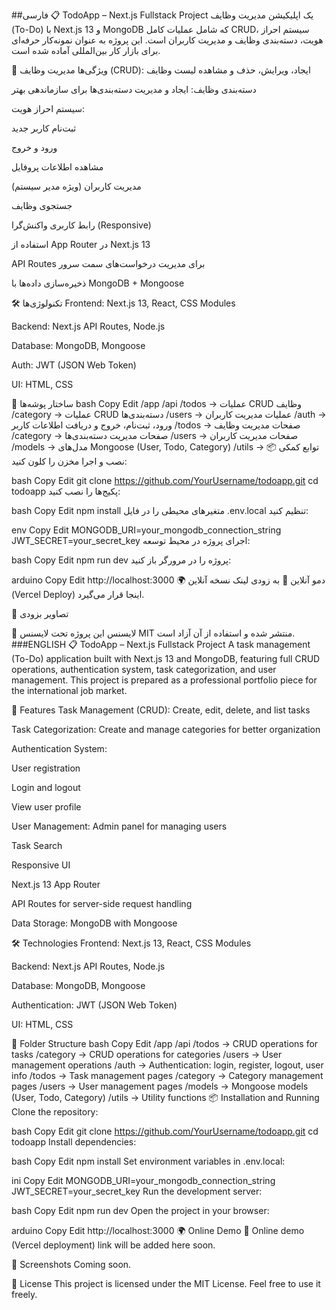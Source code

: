 ##فارسی
📋 TodoApp – Next.js Fullstack Project
یک اپلیکیشن مدیریت وظایف (To-Do) با Next.js 13 و MongoDB که شامل عملیات کامل CRUD، سیستم احراز هویت، دسته‌بندی وظایف و مدیریت کاربران است. این پروژه به عنوان نمونه‌کار حرفه‌ای برای بازار کار بین‌المللی آماده شده است.

🚀 ویژگی‌ها
مدیریت وظایف (CRUD): ایجاد، ویرایش، حذف و مشاهده لیست وظایف

دسته‌بندی وظایف: ایجاد و مدیریت دسته‌بندی‌ها برای سازماندهی بهتر

سیستم احراز هویت:

ثبت‌نام کاربر جدید

ورود و خروج

مشاهده اطلاعات پروفایل

مدیریت کاربران (ویژه مدیر سیستم)

جستجوی وظایف

رابط کاربری واکنش‌گرا (Responsive)

استفاده از App Router در Next.js 13

API Routes برای مدیریت درخواست‌های سمت سرور

ذخیره‌سازی داده‌ها با MongoDB + Mongoose

🛠️ تکنولوژی‌ها
Frontend: Next.js 13, React, CSS Modules

Backend: Next.js API Routes, Node.js

Database: MongoDB, Mongoose

Auth: JWT (JSON Web Token)

UI: HTML, CSS 

📂 ساختار پوشه‌ها
bash
Copy
Edit
/app
    /api
        /todos      → عملیات CRUD وظایف
        /category   → عملیات CRUD دسته‌بندی‌ها
        /users      → عملیات مدیریت کاربران
        /auth       → ورود، ثبت‌نام، خروج و دریافت اطلاعات کاربر
    /todos         → صفحات مدیریت وظایف
    /category      → صفحات مدیریت دسته‌بندی‌ها
    /users         → صفحات مدیریت کاربران
/models           → مدل‌های Mongoose (User, Todo, Category)
/utils            → توابع کمکی
📦 نصب و اجرا
مخزن را کلون کنید:

bash
Copy
Edit
git clone https://github.com/YourUsername/todoapp.git
cd todoapp
پکیج‌ها را نصب کنید:

bash
Copy
Edit
npm install
متغیرهای محیطی را در فایل .env.local تنظیم کنید:

env
Copy
Edit
MONGODB_URI=your_mongodb_connection_string
JWT_SECRET=your_secret_key
اجرای پروژه در محیط توسعه:

bash
Copy
Edit
npm run dev
پروژه را در مرورگر باز کنید:

arduino
Copy
Edit
http://localhost:3000
🌍 دمو آنلاین
🔗 به زودی لینک نسخه آنلاین (Vercel Deploy) اینجا قرار می‌گیرد.

📸 تصاویر
بزودی

📜 لایسنس
این پروژه تحت لایسنس MIT منتشر شده و استفاده از آن آزاد است.
###ENGLISH
📋 TodoApp – Next.js Fullstack Project
A task management (To-Do) application built with Next.js 13 and MongoDB, featuring full CRUD operations, authentication system, task categorization, and user management. This project is prepared as a professional portfolio piece for the international job market.

🚀 Features
Task Management (CRUD): Create, edit, delete, and list tasks

Task Categorization: Create and manage categories for better organization

Authentication System:

User registration

Login and logout

View user profile

User Management: Admin panel for managing users

Task Search

Responsive UI

Next.js 13 App Router

API Routes for server-side request handling

Data Storage: MongoDB with Mongoose

🛠️ Technologies
Frontend: Next.js 13, React, CSS Modules

Backend: Next.js API Routes, Node.js

Database: MongoDB, Mongoose

Authentication: JWT (JSON Web Token)

UI: HTML, CSS

📂 Folder Structure
bash
Copy
Edit
/app
  /api
    /todos      → CRUD operations for tasks
    /category   → CRUD operations for categories
    /users      → User management operations
    /auth       → Authentication: login, register, logout, user info
  /todos       → Task management pages
  /category    → Category management pages
  /users       → User management pages
/models       → Mongoose models (User, Todo, Category)
/utils        → Utility functions
📦 Installation and Running
Clone the repository:

bash
Copy
Edit
git clone https://github.com/YourUsername/todoapp.git
cd todoapp
Install dependencies:

bash
Copy
Edit
npm install
Set environment variables in .env.local:

ini
Copy
Edit
MONGODB_URI=your_mongodb_connection_string
JWT_SECRET=your_secret_key
Run the development server:

bash
Copy
Edit
npm run dev
Open the project in your browser:

arduino
Copy
Edit
http://localhost:3000
🌍 Online Demo
🔗 Online demo (Vercel deployment) link will be added here soon.

📸 Screenshots
Coming soon.

📜 License
This project is licensed under the MIT License. Feel free to use it freely.

